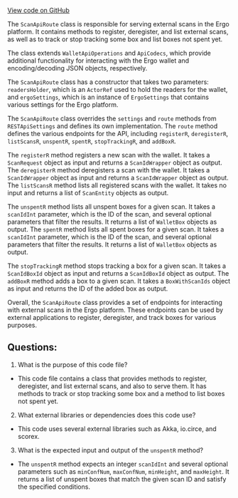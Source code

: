 [View code on GitHub](https://github.com/ergoplatform/ergo/src/main/scala/org/ergoplatform/http/api/ScanApiRoute.scala)

The `ScanApiRoute` class is responsible for serving external scans in the Ergo platform. It contains methods to register, deregister, and list external scans, as well as to track or stop tracking some box and list boxes not spent yet. 

The class extends `WalletApiOperations` and `ApiCodecs`, which provide additional functionality for interacting with the Ergo wallet and encoding/decoding JSON objects, respectively. 

The `ScanApiRoute` class has a constructor that takes two parameters: `readersHolder`, which is an `ActorRef` used to hold the readers for the wallet, and `ergoSettings`, which is an instance of `ErgoSettings` that contains various settings for the Ergo platform. 

The `ScanApiRoute` class overrides the `settings` and `route` methods from `RESTApiSettings` and defines its own implementation. The `route` method defines the various endpoints for the API, including `registerR`, `deregisterR`, `listScansR`, `unspentR`, `spentR`, `stopTrackingR`, and `addBoxR`. 

The `registerR` method registers a new scan with the wallet. It takes a `ScanRequest` object as input and returns a `ScanIdWrapper` object as output. The `deregisterR` method deregisters a scan with the wallet. It takes a `ScanIdWrapper` object as input and returns a `ScanIdWrapper` object as output. The `listScansR` method lists all registered scans with the wallet. It takes no input and returns a list of `ScanEntity` objects as output. 

The `unspentR` method lists all unspent boxes for a given scan. It takes a `scanIdInt` parameter, which is the ID of the scan, and several optional parameters that filter the results. It returns a list of `WalletBox` objects as output. The `spentR` method lists all spent boxes for a given scan. It takes a `scanIdInt` parameter, which is the ID of the scan, and several optional parameters that filter the results. It returns a list of `WalletBox` objects as output. 

The `stopTrackingR` method stops tracking a box for a given scan. It takes a `ScanIdBoxId` object as input and returns a `ScanIdBoxId` object as output. The `addBoxR` method adds a box to a given scan. It takes a `BoxWithScanIds` object as input and returns the ID of the added box as output. 

Overall, the `ScanApiRoute` class provides a set of endpoints for interacting with external scans in the Ergo platform. These endpoints can be used by external applications to register, deregister, and track boxes for various purposes.
## Questions: 
 1. What is the purpose of this code file?
- This code file contains a class that provides methods to register, deregister, and list external scans, and also to serve them. It has methods to track or stop tracking some box and a method to list boxes not spent yet.

2. What external libraries or dependencies does this code use?
- This code uses several external libraries such as Akka, io.circe, and scorex.

3. What is the expected input and output of the `unspentR` method?
- The `unspentR` method expects an integer `scanIdInt` and several optional parameters such as `minConfNum`, `maxConfNum`, `minHeight`, and `maxHeight`. It returns a list of unspent boxes that match the given scan ID and satisfy the specified conditions.